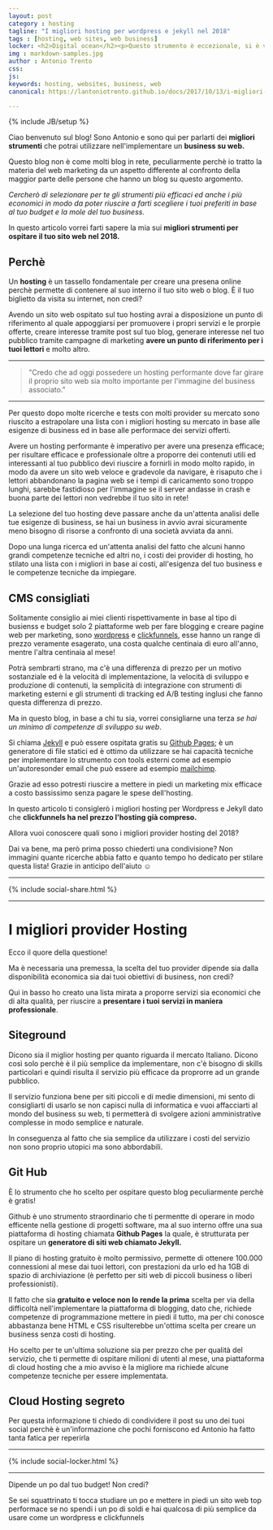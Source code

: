 ```yaml
---
layout: post
category : hosting
tagline: "I migliori hosting per wordpress e jekyll nel 2018"
tags : [hosting, web sites, web business]
locker: <h2>Digital ocean</h2><p>Questo strumento è eccezionale, si è vero, hai bisogno di competenze in amministrazione di rete e linux per utilizzarla al meglio, ma è comunque strutturata in modo molto semplice e ti permette di eseguire azioni amministrative molto complesse in pochi e facili passi.</p><p>È lo strumento che consiglio maggiormente per gestire le tue pagine web perchè è molto stabile, scalabile, velocissimo e nettamente meno costoso di qualsiasi altro provider tu possa trovare su web a parità di prestazioni offerte!</p><p>Con poche centinaia di euro l'anno potrai installare in modo semplice e gestire piattaforme web Wordpress velocissime, che possono accettare milioni di visite al mese! È l'ideale per chi vuole operare in modo professionale creando campagne di markerting che portano traffico considerevole alle pagine web.</p><p>Il tutto con un'interfaccia amministrativa semplice e molto versatile ti permetterà di creare molte azioni al tuo server in modo semplice da implementare la tua macchina virtuale per un'applicazione professionale ed ospitarla in cloud in modo semplice a operare sulla shell della tua macchina per modificare conigurazioni complesse.</p>
img : markdown-samples.jpg
author : Antonio Trento
css: 
js:  
keywords: hosting, websites, business, web
canonical: https://lantoniotrento.github.io/docs/2017/10/13/i-migliori-provider-hosting-del-2018

---
```

{% include JB/setup %}

Ciao benvenuto sul blog! Sono Antonio e sono qui per parlarti dei **migliori strumenti** che potrai utilizzare nell'implementare un **business su web.**

Questo blog non è come molti blog in rete, peculiarmente perchè io tratto la materia del web marketing da un aspetto differente al confronto della maggior parte delle persone che hanno un blog su questo argomento.

*Cercherò di selezionare per te gli strumenti più efficaci ed anche i più economici in modo da poter riuscire a farti scegliere i tuoi preferiti in base al tuo budget e la mole del tuo business.*

In questo articolo vorrei farti sapere la mia sui **migliori strumenti per ospitare il tuo sito web nel 2018.**

## Perchè

Un **hosting** è un tassello fondamentale per creare una presena online perchè permette di contenere al suo interno il tuo sito web o blog. È il tuo biglietto da visita su internet, non credi?

Avendo un sito web ospitato sul tuo hosting avrai a disposizione un punto di riferimento al quale appoggiarsi per promuovere i propri servizi e le prorpie offerte, creare interesse tramite post sul tuo blog, generare interesse nel tuo pubblico tramite campagne di marketing **avere un punto di riferimento per i tuoi lettori** e molto altro.

----

> "Credo che ad oggi possedere un hosting performante dove far girare il proprio sito web sia molto importante per l'immagine del business associato."

----

Per questo dopo molte ricerche e tests con molti provider su mercato sono riuscito a estrapolare una lista con i migliori hosting su mercato in base alle esigenze di business ed in base alle performace dei servizi offerti.

Avere un hosting performante è imperativo per avere una presenza efficace; per risultare efficace e professionale oltre a proporre dei contenuti utili ed interessanti al tuo pubblico devi riuscire a fornirli in modo molto rapido, in modo da avere un sito web veloce e gradevole da navigare, è risaputo che i lettori abbandonano la pagina web se i tempi di caricamento sono troppo lunghi, sarebbe fastidioso per l'immagine se il server andasse in crash e buona parte dei lettori non vedrebbe il tuo sito in rete!

La selezione del tuo hosting deve passare anche da un'attenta analisi delle tue esigenze di business, se hai un business in avvio avrai sicuramente meno bisogno di risorse a confronto di una società avviata da anni.

Dopo una lunga ricerca ed un'attenta analisi del fatto che alcuni hanno grandi competenze tecniche ed altri no, i costi dei provider di hosting, ho stilato una lista con i migliori in base ai costi, all'esigenza del tuo business e le competenze tecniche da impiegare.

## CMS consigliati

Solitamente consiglio ai miei clienti rispettivamente in base al tipo di busienss e budget solo 2 piattaforme web per fare blogging e creare pagine web per marketing, sono [wordpress](https://wordpress.org) e [clickfunnels](https://LINKCLIKFUNNELS), esse hanno un range di prezzo veramente esagerato, una costa qualche centinaia di euro all'anno, mentre l'altra centinaia al mese!

Potrà sembrarti strano, ma c'è una differenza di prezzo per un motivo sostanziale ed è la velocità di implementazione, la velocità di sviluppo e produzione di contenuti, la semplicità di integrazione con strumenti di marketing esterni e gli strumenti di tracking ed A/B testing inglusi che fanno questa differenza di prezzo.

Ma in questo blog, in base a chi tu sia, vorrei consigliarne una terza *se hai un minimo di competenze di sviluppo su web*.

Si chiama [Jekyll](https://jekyllrb.com) e può essere ospitata gratis su [Github Pages](https://pages.github.com/); è un generatore di file statici ed è ottimo da utilizzare se hai capacità tecniche per implementare lo strumento con tools esterni come ad esempio un'autoresonder email che può essere ad esempio [mailchimp](https://mailchimp.com).

Grazie ad esso potresti riuscire a mettere in piedi un marketing mix efficace a costo bassissimo senza pagare le spese dell'hosting.

In questo articolo ti consiglerò i migliori hosting per Wordpress e Jekyll dato che **clickfunnels ha nel prezzo l'hosting già compreso.**

Allora vuoi conoscere quali sono i migliori provider hosting del 2018?

Dai va bene, ma però prima posso chiederti una condivisione? Non immagini quante ricerche abbia fatto e quanto tempo ho dedicato per stilare questa lista! Grazie in anticipo dell'aiuto ☺️ 


----
 
{% include social-share.html %}

----

# I migliori provider Hosting

Ecco il quore della questione!

Ma è necessaria una premessa, la scelta del tuo provider dipende sia dalla disponibilità economica sia dai tuoi obiettivi di business, non credi?

Qui in basso ho creato una lista mirata a proporre servizi sia economici che di alta qualità, per riuscire a **presentare i tuoi servizi in maniera professionale**.
 
## Siteground
Dicono sia il miglior hosting per quanto riguarda il mercato Italiano. Dicono così solo perchè è il più semplice da implementare, non c'è bisogno di skills particolari e quindi risulta il servizio più efficace da proprorre ad un grande pubblico.

Il servizio funziona bene per siti piccoli e di medie dimensioni, mi sento di consigliarti di usarlo se non capisci nulla di informatica e vuoi affacciarti al mondo del business su web, ti permetterà di svolgere azioni amministrative complesse in modo semplice e naturale. 

In conseguenza al fatto che sia semplice da utilizzare i costi del servizio non sono proprio utopici ma sono abbordabili.

## Git Hub

È lo strumento che ho scelto per ospitare questo blog peculiarmente perchè è gratis! 

Github è uno strumento straordinario che ti permentte di operare in modo efficente nella gestione di progetti software, ma al suo interno offre una sua piattaforma di hosting chiamata **Github Pages** la quale, è strutturata per ospitare un **generatore di siti web chiamato Jekyll.**

Il piano di hosting gratuito è molto permissivo, permette di ottenere 100.000 connessioni al mese  dai tuoi lettori, con prestazioni da urlo ed ha 1GB di spazio di archiviazione (è perfetto per siti web di piccoli business o liberi professionisti).

Il fatto che sia **gratuito e veloce non lo rende la prima** scelta per via della difficoltà nell'implementare la piattaforma di blogging, dato che, richiede competenze di programmazione mettere in piedi il tutto, ma per chi conosce abbastanza bene HTML e CSS risulterebbe un'ottima scelta per creare un business senza costi di hosting.


Ho scelto per te un'ultima soluzione sia per prezzo che per qualità del servizio, che ti permette di ospitare milioni di utenti al mese, una piattaforma di cloud hosting che a mio avviso è la migliore ma richiede alcune competenze tecniche per essere implementata.

## Cloud Hosting segreto

Per questa informazione ti chiedo di condividere il post su uno dei tuoi social perchè è un'informazione che pochi forniscono ed Antonio ha fatto tanta fatica per reperirla 

----
 
{% include social-locker.html %}

----

Dipende un po dal tuo budget! Non credi?

Se sei squattrinato ti tocca studiare un po e mettere in piedi un sito web top performace se no spendi i un po di soldi e hai qualcosa di più semplice da usare come un wordpress e clickfunnels
